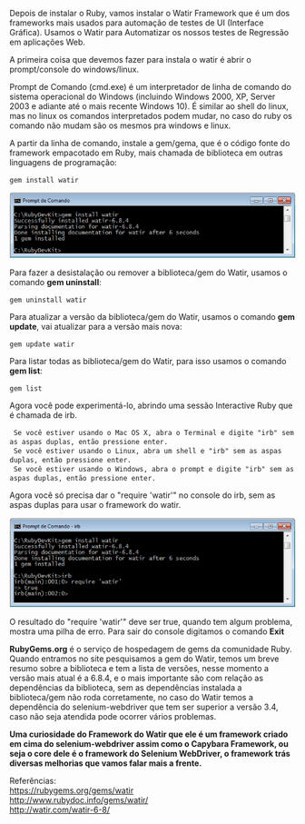 Depois de instalar o Ruby, vamos instalar o Watir Framework que é um dos frameworks mais usados para automação de testes de UI (Interface Gráfica). Usamos o Watir para Automatizar os nossos testes de Regressão em aplicações Web.

A primeira coisa que devemos fazer para instala o watir é abrir o prompt/console do windows/linux.

Prompt de Comando (cmd.exe) é um interpretador de linha de comando do sistema operacional do Windows (incluindo Windows 2000, XP, Server 2003 e adiante até o mais recente Windows 10). É similar ao shell do linux, mas no linux os comandos interpretados podem mudar, no caso do ruby os comando não mudam são os mesmos pra windows e linux.

A partir da linha de comando, instale a gem/gema, que é o código fonte do framework empacotado em Ruby, mais chamada de biblioteca em outras linguagens de programação:<br>
```prompt
gem install watir
```

![watir install](https://github.com/reinaldorossetti/ProjetoModeloWatir/blob/master/imgs/watir_install.PNG)<br>

Para fazer a desistalação ou remover a biblioteca/gem do Watir, usamos o comando **gem uninstall**:
```prompt
gem uninstall watir
```

Para atualizar a versão da biblioteca/gem do Watir, usamos o comando **gem update**, vai atualizar para a versão mais nova:
```prompt
gem update watir
```

Para listar todas as biblioteca/gem do Watir, para isso usamos o comando **gem list**:
```prompt
gem list
```

Agora você pode experimentá-lo, abrindo uma sessão Interactive Ruby que é chamada de irb.<br>

     Se você estiver usando o Mac OS X, abra o Terminal e digite "irb" sem as aspas duplas, então pressione enter.
     Se você estiver usando o Linux, abra um shell e "irb" sem as aspas duplas, então pressione enter.
     Se você estiver usando o Windows, abra o prompt e digite "irb" sem as aspas duplas, então pressione enter.

Agora você só precisa dar o "require 'watir'" no console do irb, sem as aspas duplas para usar o framework do watir.<br>

![irb watir](https://github.com/reinaldorossetti/ProjetoModeloWatir/blob/master/imgs/irb_watir.PNG)<br>

O resultado do "require 'watir'" deve ser true, quando tem algum problema, mostra uma pilha de erro. Para sair do console digitamos o comando **Exit**

**RubyGems.org** é o serviço de hospedagem de gems da comunidade Ruby. Quando entramos no site pesquisamos a gem do Watir, temos um breve resumo sobre a biblioteca e tem a lista de versões, nesse momento a versão mais atual é a 6.8.4, e o mais importante são com relação as dependências da biblioteca, sem as dependências instalada a biblioteca/gem não roda corretamente, no caso do Watir temos a dependência do selenium-webdriver que tem ser superior a versão 3.4, caso não seja atendida pode ocorrer vários problemas.

**Uma curiosidade do Framework do Watir que ele é um framework criado em cima do selenium-webdriver assim como o Capybara Framework, ou seja o core dele é o framework do Selenium WebDriver, o framework trás diversas melhorias que vamos falar mais a frente.**

Referências:<br>
https://rubygems.org/gems/watir<br>
http://www.rubydoc.info/gems/watir/<br>
http://watir.com/watir-6-8/
